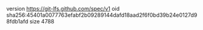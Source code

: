 version https://git-lfs.github.com/spec/v1
oid sha256:45401a0077763efabf2b09289144dafd18aad2f6f0bd39b24e0127d98fdb1afd
size 4788
